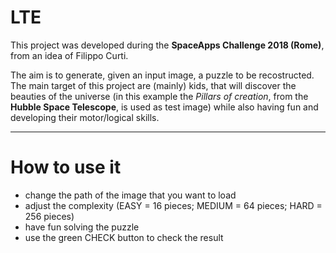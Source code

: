 # LTE

This project was developed during the <b>SpaceApps Challenge 2018 (Rome)</b>, from an idea of Filippo Curti.

The aim is to generate, given an input image, a puzzle to be recostructed. The main target of this project are (mainly) kids,
that will discover the beauties of the universe (in this example the <i>Pillars of creation</i>, from the <b>Hubble Space Telescope</b>, is used as test image) while also having fun and developing their motor/logical skills.

---

# How to use it

- change the path of the image that you want to load
- adjust the complexity (EASY = 16 pieces; MEDIUM = 64 pieces; HARD = 256 pieces)
- have fun solving the puzzle
- use the green CHECK button to check the result

